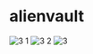 # alienvault
![3 1](https://github.com/user-attachments/assets/895a8ce7-9841-4470-b90a-5a2e6c34e0f9)
![3 2](https://github.com/user-attachments/assets/f903f35c-5f0d-41e6-bb4b-3be437c84576)
![3](https://github.com/user-attachments/assets/66d373b5-85c8-449d-90cc-92a35cb92080)
